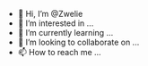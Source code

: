- 👋 Hi, I’m @Zwelie
- 👀 I’m interested in ...
- 🌱 I’m currently learning ...
- 💞️ I’m looking to collaborate on ...
- 📫 How to reach me ...

<!---
Zwelie/Zwelie is a ✨ special ✨ repository because its `README.md` (this file) appears on your GitHub profile.
You can click the Preview link to take a look at your changes.
--->
